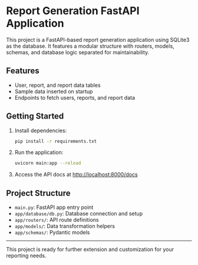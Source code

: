 # Report Generation FastAPI Application

This project is a FastAPI-based report generation application using SQLite3 as the database. It features a modular structure with routers, models, schemas, and database logic separated for maintainability.

## Features

- User, report, and report data tables
- Sample data inserted on startup
- Endpoints to fetch users, reports, and report data

## Getting Started

1. Install dependencies:
   ```sh
   pip install -r requirements.txt
   ```
2. Run the application:
   ```sh
   uvicorn main:app --reload
   ```
3. Access the API docs at [http://localhost:8000/docs](http://localhost:8000/docs)

## Project Structure

- `main.py`: FastAPI app entry point
- `app/database/db.py`: Database connection and setup
- `app/routers/`: API route definitions
- `app/models/`: Data transformation helpers
- `app/schemas/`: Pydantic models

---

This project is ready for further extension and customization for your reporting needs.
